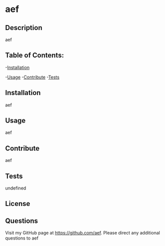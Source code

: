 # aef

## Description

aef

## Table of Contents:

-[Installation](#installation)

-[Usage](#usage)
-[Contribute](#contribute)
-[Tests](#test)

## Installation

aef

## Usage

aef

## Contribute

aef

## Tests

undefined

## License

## Questions

Visit my GitHub page at https://github.com/aef. 
Please direct any additional questions to aef